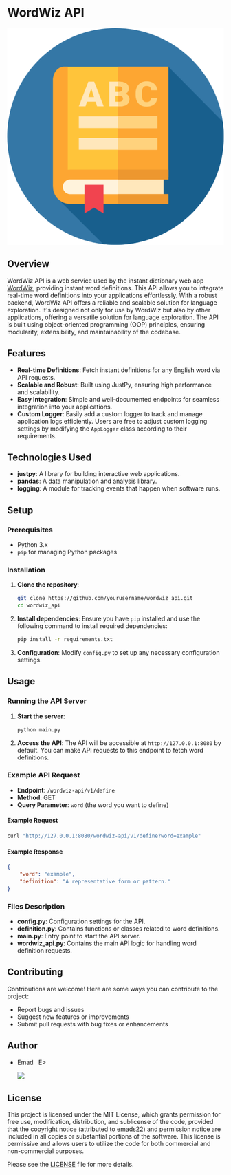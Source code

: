 # WordWiz API

![WordWiz_logo](./assets/images/WordWiz_logo.png)

## Overview
WordWiz API is a web service used by the instant dictionary web app [WordWiz](https://github.com/emads22/wordwiz), providing instant word definitions. This API allows you to integrate real-time word definitions into your applications effortlessly. With a robust backend, WordWiz API offers a reliable and scalable solution for language exploration. It's designed not only for use by WordWiz but also by other applications, offering a versatile solution for language exploration. The API is built using object-oriented programming (OOP) principles, ensuring modularity, extensibility, and maintainability of the codebase.

## Features
- **Real-time Definitions**: Fetch instant definitions for any English word via API requests.
- **Scalable and Robust**: Built using JustPy, ensuring high performance and scalability.
- **Easy Integration**: Simple and well-documented endpoints for seamless integration into your applications.
- **Custom Logger**: Easily add a custom logger to track and manage application logs efficiently. Users are free to adjust custom logging settings by modifying the `AppLogger` class according to their requirements.

## Technologies Used
- **justpy**: A library for building interactive web applications.
- **pandas**: A data manipulation and analysis library.
- **logging**: A module for tracking events that happen when software runs.

## Setup

### Prerequisites
- Python 3.x
- `pip` for managing Python packages

### Installation
1. **Clone the repository**:
    ```sh
    git clone https://github.com/yourusername/wordwiz_api.git
    cd wordwiz_api
    ```

2. **Install dependencies**:
    Ensure you have `pip` installed and use the following command to install required dependencies:
    ```sh
    pip install -r requirements.txt
    ```

3. **Configuration**:
    Modify `config.py` to set up any necessary configuration settings.

## Usage

### Running the API Server
1. **Start the server**:
    ```sh
    python main.py
    ```

2. **Access the API**:
    The API will be accessible at `http://127.0.0.1:8080` by default. You can make API requests to this endpoint to fetch word definitions.

### Example API Request
- **Endpoint**: `/wordwiz-api/v1/define`
- **Method**: GET
- **Query Parameter**: `word` (the word you want to define)

#### Example Request
```sh
curl "http://127.0.0.1:8080/wordwiz-api/v1/define?word=example"
```

#### Example Response
```json
{
    "word": "example",
    "definition": "A representative form or pattern."
}
```

### Files Description
- **config.py**: Configuration settings for the API.
- **definition.py**: Contains functions or classes related to word definitions.
- **main.py**: Entry point to start the API server.
- **wordwiz_api.py**: Contains the main API logic for handling word definition requests.

## Contributing
Contributions are welcome! Here are some ways you can contribute to the project:
- Report bugs and issues
- Suggest new features or improvements
- Submit pull requests with bug fixes or enhancements

## Author
- Emad &nbsp; E>
  
  [<img src="https://img.shields.io/badge/GitHub-Profile-blue?logo=github" width="150">](https://github.com/emads22)

## License
This project is licensed under the MIT License, which grants permission for free use, modification, distribution, and sublicense of the code, provided that the copyright notice (attributed to [emads22](https://github.com/emads22)) and permission notice are included in all copies or substantial portions of the software. This license is permissive and allows users to utilize the code for both commercial and non-commercial purposes.

Please see the [LICENSE](LICENSE) file for more details.